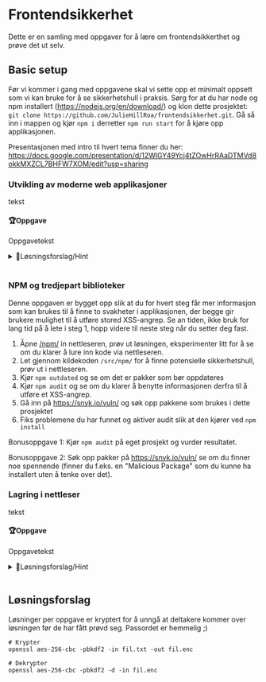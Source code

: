 # Frontendsikkerhet
Dette er en samling med oppgaver for å lære om frontendsikkerthet og prøve det ut selv.

## Basic setup
Før vi kommer i gang med oppgavene skal vi sette opp et minimalt oppsett som vi kan bruke for å se sikkerhetshull i praksis. 
Sørg for at du har node og npm installert (https://nodejs.org/en/download/) og klon dette prosjektet: `git clone https://github.com/JulieHillRoa/frontendsikkerhet.git`. 
Gå så inn i mappen og kjør `npm i` derretter `npm run start` for å kjøre opp applikasjonen.

Presentasjonen med intro til hvert tema finner du her: https://docs.google.com/presentation/d/12WlGY49Ycj4tZOwHrRAaDTMVd8okkMXZCL7BHFW7XOM/edit?usp=sharing

### Utvikling av moderne web applikasjoner
tekst

#### 🏆Oppgave
Oppgavetekst

<details>
  <summary>🚨Løsningsforslag/Hint</summary>

```js
Hint eller løsningsforslag om vi har noe
```

</details>
<br/>

### NPM og tredjepart biblioteker

Denne oppgaven er bygget opp slik at du for hvert steg får mer informasjon som kan brukes til å finne to svakheter i applikasjonen, der begge gir brukere mulighet til å utføre stored XSS-angrep. Se an tiden, ikke bruk for lang tid på å lete i steg 1, hopp videre til neste steg når du setter deg fast.

1. Åpne [/npm/](http://localhost:3000/npm) in nettleseren, prøv ut løsningen, eksperimenter litt for å se om du klarer å lure inn kode via nettleseren.
2. Let gjennom kildekoden `/src/npm/` for å finne potensielle sikkerhetshull, prøv ut i nettleseren.
3. Kjør `npm outdated` og se om det er pakker som bør oppdateres
4. Kjør `npm audit` og se om du klarer å benytte informasjonen derfra til å utføre et XSS-angrep.
5. Gå inn på https://snyk.io/vuln/ og søk opp pakkene som brukes i dette prosjektet
5. Fiks problemene du har funnet og aktiver audit slik at den kjører ved `npm install`

Bonusoppgave 1: Kjør `npm audit` på eget prosjekt og vurder resultatet.

Bonusoppgave 2: Søk opp pakker på https://snyk.io/vuln/ se om du finner noe spennende (finner du f.eks. en "Malicious Package" som du kunne ha installert uten å tenke over det).

### Lagring i nettleser
tekst

#### 🏆Oppgave
Oppgavetekst

<details>
  <summary>🚨Løsningsforslag/Hint</summary>

```js
Hint eller løsningsforslag om vi har noe
```

</details>
<br/>

## Løsningsforslag

Løsninger per oppgave er kryptert for å unngå at deltakere kommer over løsningen før de har
fått prøvd seg. Passordet er hemmelig ;)

```Shell
# Krypter
openssl aes-256-cbc -pbkdf2 -in fil.txt -out fil.enc

# Dekrypter
openssl aes-256-cbc -pbkdf2 -d -in fil.enc
```
